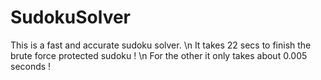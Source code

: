 # SudokuSolver

This is a fast and accurate sudoku solver.
\n
It takes 22 secs to finish the brute force protected sudoku !
\n
For the other it only takes about 0.005 seconds !
